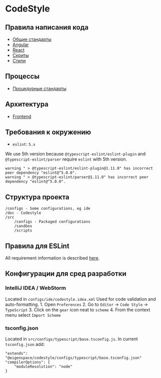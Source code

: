 # CodeStyle

## Правила написания кода

* [Общие стандарты](https://github.com/eigen-space/codestyle/tree/a2e6382d55ced1b4fca0bdcefd674cccd5b64a1c/docs/ru/ru/common/README.md)
* [Angular](https://github.com/eigen-space/codestyle/tree/a2e6382d55ced1b4fca0bdcefd674cccd5b64a1c/docs/ru/ru/angular/README.md)
* [React](https://github.com/eigen-space/codestyle/tree/a2e6382d55ced1b4fca0bdcefd674cccd5b64a1c/docs/ru/ru/react/README.md)
* [Скриты](https://github.com/eigen-space/codestyle/tree/a2e6382d55ced1b4fca0bdcefd674cccd5b64a1c/docs/ru/ru/scripts/README.md)
* [Стили](https://github.com/eigen-space/codestyle/tree/a2e6382d55ced1b4fca0bdcefd674cccd5b64a1c/docs/ru/ru/styles/README.md)

## Процессы

* [Процедурные стандарты](https://github.com/eigen-space/codestyle/tree/a2e6382d55ced1b4fca0bdcefd674cccd5b64a1c/docs/ru/ru/process/README.md)

## Архитектура

* [Frontend](https://github.com/eigen-space/codestyle/tree/a2e6382d55ced1b4fca0bdcefd674cccd5b64a1c/docs/ru/ru/architecture-frontend/README.md)

## Требования к окружению

* `eslint`: `5.x`

We use 5th version because `@typescript-eslint/eslint-plugin` and `@typescript-eslint/parser` require `eslint` with 5th version.

```text
warning " > @typescript-eslint/eslint-plugin@1.11.0" has incorrect peer dependency "eslint@^5.0.0".
warning " > @typescript-eslint/parser@1.11.0" has incorrect peer dependency "eslint@^5.0.0".
```

## Структура проекта

```text
/configs - Some configurations, eg ide
/doc - Codestyle
/src
    /configs - Packaged configurations
    /sandbox
    /scripts
```

## Правила для ESLint

All requirement information is described [here](https://github.com/eigen-space/codestyle/tree/a2e6382d55ced1b4fca0bdcefd674cccd5b64a1c/docs/ru/src/packages/eslint/README.md).

## Конфигурации для сред разработки

### IntelliJ IDEA / WebStorm

Located in `configs/ide/codestyle.idea.xml` Used for code validation and auto-formatting. 1. Open `Preferences` 2. Go to `Editor` -&gt; `Code Style` -&gt; `TypeScript` 3. Click on the `gear` icon neat to `scheme` 4. From the context menu select `Import Scheme`

### tsconfig.json

Located in `src/configs/typescript/base.tsconfig.js`. In current `tsconfig.json` add:

```text
"extends": "@eigenspace/codestyle/configs/typescript/base.tsconfig.json"
"compilerOptions": {
    "moduleResolution": "node"
}
```

